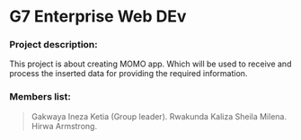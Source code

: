 # G7 Enterprise Web DEv

### Project description:
This project is about creating MOMO app. Which will be used to receive and process the inserted data for providing the required information.

### Members list:
> Gakwaya Ineza Ketia (Group leader).
> Rwakunda Kaliza Sheila Milena.
> Hirwa Armstrong.
